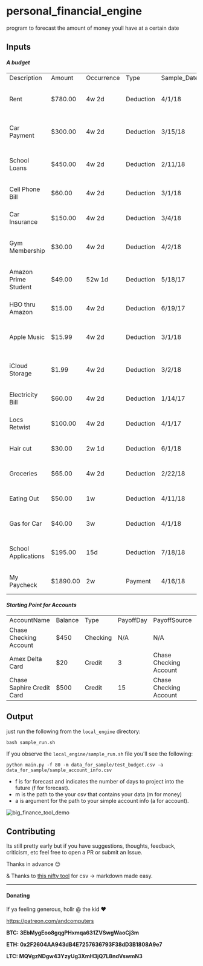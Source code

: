 # personal_financial_engine
program to forecast the amount of money youll have at a certain date


## Inputs

#### *A budget*

|                      |          |            |           |             |                           |         |
|----------------------|----------|------------|-----------|-------------|---------------------------|---------|
| Description          | Amount   | Occurrence | Type      | Sample_Date | Source                    | Until   |
| Rent                 | $780.00  | 4w 2d      | Deduction | 4/1/18      | Chase Saphire Credit Card |         |
| Car Payment          | $300.00  | 4w 2d      | Deduction | 3/15/18     | Chase Saphire Credit Card |         |
| School Loans         | $450.00  | 4w 2d      | Deduction | 2/11/18     | Chase Saphire Credit Card |         |
| Cell Phone Bill      | $60.00   | 4w 2d      | Deduction | 3/1/18      | Chase Checking Account    |         |
| Car Insurance        | $150.00  | 4w 2d      | Deduction | 3/4/18      | Chase Checking Account    |         |
| Gym Membership       | $30.00   | 4w 2d      | Deduction | 4/2/18      | Chase Saphire Credit Card |         |
| Amazon Prime Student | $49.00   | 52w 1d     | Deduction | 5/18/17     | Chase Saphire Credit Card |         |
| HBO thru Amazon      | $15.00   | 4w 2d      | Deduction | 6/19/17     | Chase Checking Account    |         |
| Apple Music          | $15.99   | 4w 2d      | Deduction | 3/1/18      | Chase Saphire Credit Card |         |
| iCloud Storage       | $1.99    | 4w 2d      | Deduction | 3/2/18      | Chase Saphire Credit Card |         |
| Electricity Bill     | $60.00   | 4w 2d      | Deduction | 1/14/17     | Amex Delta Card           |         |
| Locs Retwist         | $100.00  | 4w 2d      | Deduction | 4/1/17      | Chase Checking Account    |         |
| Hair cut             | $30.00   | 2w 1d      | Deduction | 6/1/18      | Amex Delta Card           |         |
| Groceries            | $65.00   | 4w 2d      | Deduction | 2/22/18     | Amex Delta Card           |         |
| Eating Out           | $50.00   | 1w         | Deduction | 4/11/18     | Amex Delta Card           |         |
| Gas for Car          | $40.00   | 3w         | Deduction | 4/1/18      | Amex Delta Card           |         |
| School Applications  | $195.00  | 15d        | Deduction | 7/18/18     | Chase Saphire Credit Card | 8/18/18 |
| My Paycheck          | $1890.00 | 2w         | Payment   | 4/16/18     | Chase Checking Account    |         |



#### *Starting Point for Accounts*

|                           |         |          |           |                        |             |
|---------------------------|---------|----------|-----------|------------------------|-------------|
| AccountName               | Balance | Type     | PayoffDay | PayoffSource           | CreditLimit |
| Chase Checking Account    | $450    | Checking | N/A       | N/A                    | N/A         |
| Amex Delta Card           | $20     | Credit   | 3         | Chase Checking Account | $3000       |
| Chase Saphire Credit Card | $500    | Credit   | 15        | Chase Checking Account | $10000      |




## Output

just run the following from the `local_engine` directory:

`bash sample_run.sh`

If you observe the `local_engine/sample_run.sh` file you'll see the following:

`python main.py -f 80 -m data_for_sample/test_budget.csv -a data_for_sample/sample_account_info.csv`

- f is for forecast and indicates the number of days to project into the future (f for forecast).
- m is the path to the your csv that contains your data (m for money)
- a is argument for the path to your simple account info (a for account).


![big_finance_tool_demo](https://user-images.githubusercontent.com/13176059/43878383-dbaf88e0-9b6c-11e8-9db4-6a2485b751cd.gif)



## Contributing

Its still pretty early but if you have suggestions, thoughts, feedback, criticism, etc feel free to open a PR or submit an Issue.

Thanks in advance :blush:

& Thanks to [this nifty tool](https://donatstudio.com/CsvToMarkdownTable) for csv -> markdown made easy.

--------------------------------------------------------------------------

#### Donating

If ya feeling generous, hollr @ the kid :heart:

https://patreon.com/andcomputers

**BTC: 3EbMygEoo8gqgPHxmqa631ZVSwgWaoCj3m**

**ETH: 0x2F2604AA943dB4E7257636793F38dD3B1808A9e7**

**LTC: MQVgzNDgw43YzyUg3XmH3jQ7L8ndVswmN3**
